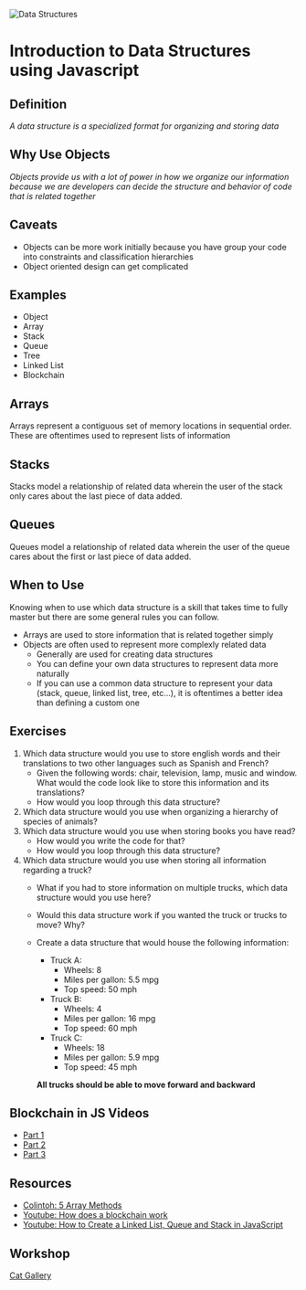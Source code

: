 ![Data Structures](https://d2gg9evh47fn9z.cloudfront.net/800px_COLOURBOX18838881.jpg)

# Introduction to Data Structures using Javascript

## Definition

_A data structure is a specialized format for organizing and storing data_

## Why Use Objects

_Objects provide us with a lot of power in how we organize our information because we are developers can decide the structure and behavior of code that is related together_

## Caveats

- Objects can be more work initially because you have group your code into constraints and classification hierarchies
- Object oriented design can get complicated

## Examples

- Object
- Array
- Stack
- Queue
- Tree
- Linked List
- Blockchain

## Arrays

Arrays represent a contiguous set of memory locations in sequential order. These are oftentimes used to represent lists of information

## Stacks

Stacks model a relationship of related data wherein the user of the stack only cares about the last piece of data added.

## Queues

Queues model a relationship of related data wherein the user of the queue cares about the first or last piece of data added.

## When to Use

Knowing when to use which data structure is a skill that takes time to fully master but there are some general rules you can follow.

- Arrays are used to store information that is related together simply
- Objects are often used to represent more complexly related data
  - Generally are used for creating data structures
  - You can define your own data structures to represent data more naturally
  - If you can use a common data structure to represent your data (stack, queue, linked list, tree, etc...), it is oftentimes a better idea than defining a custom one

## Exercises

1. Which data structure would you use to store english words and their translations to two other languages such as Spanish and French?
    - Given the following words: chair, television, lamp, music and window. What would the code look like to store this information and its translations?
    - How would you loop through this data structure?
2. Which data structure would you use when organizing a hierarchy of species of animals?
2. Which data structure would you use when storing books you have read?
    - How would you write the code for that?
    - How would you loop through this data structure?
3. Which data structure would you use when storing all information regarding a truck?
    - What if you had to store information on multiple trucks, which data structure would you use here?
    - Would this data structure work if you wanted the truck or trucks to move? Why?
    - Create a data structure that would house the following information:
      - Truck A:
        - Wheels: 8
        - Miles per gallon: 5.5 mpg
        - Top speed: 50 mph
      - Truck B:
        - Wheels: 4
        - Miles per gallon: 16 mpg
        - Top speed: 60 mph
      - Truck C:
        - Wheels: 18
        - Miles per gallon: 5.9 mpg
        - Top speed: 45 mph

      __All trucks should be able to move forward and backward__

## Blockchain in JS Videos

- [Part 1](https://www.youtube.com/watch?v=zVqczFZr124)
- [Part 2](https://www.youtube.com/watch?v=HneatE69814)
- [Part 3](https://www.youtube.com/watch?v=fRV6cGXVQ4I)

## Resources

- [Colintoh: 5 Array Methods](https://colintoh.com/blog/5-array-methods-that-you-should-use-today)
- [Youtube: How does a blockchain work](https://www.youtube.com/watch?v=SSo_EIwHSd4)
- [Youtube: How to Create a Linked List, Queue and Stack in JavaScript](https://www.youtube.com/watch?v=EujjvhIb388)

## Workshop

[Cat Gallery](https://drive.google.com/open?id=1VODGXrj6Dc9dNTEg_q9w42BcVfgvFyVk_Rsq99t_itM)
